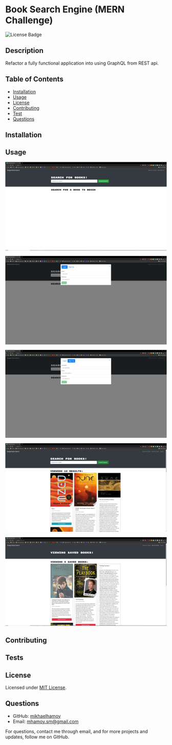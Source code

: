 # Book Search Engine (MERN Challenge)

![License Badge](https://img.shields.io/badge/license-MIT-green)  
    
## Description
  
Refactor a fully functional application into using GraphQL from REST api.

## Table of Contents
  
* [Installation](#installation)
* [Usage](#usage)
* [License](#license)
* [Contributing](#contributing)
* [Test](#tests)
* [Questions](#questions)
  
## Installation 
  
## Usage 

![Homepage](./printscreen/homepage.jpg)

![Login](./printscreen/login.jpg)

![Sign Up](./printscreen/signUp.jpg)

![Search Books](./printscreen/searchBooks.jpg)

![Saved Books](./printscreen/savedBooks.jpg)

## Contributing 
 
## Tests 
     
## License

Licensed under [MIT License](./LICENSE).
    
## Questions
   
* GitHub: [mikhaelhamoy](https://github.com/mikhaelhamoy)
* Email: [mhamoy.sm@gmail.com](mailto:mhamoy.sm@gmail.com)

For questions, contact me through email, and for more projects and updates, follow me on GitHub.